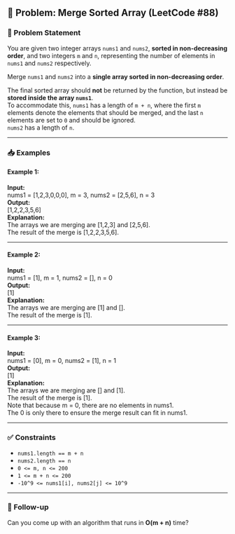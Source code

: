 ## 🔄 Problem: Merge Sorted Array (LeetCode #88)

### 📄 Problem Statement

You are given two integer arrays `nums1` and `nums2`, **sorted in non-decreasing order**, and two integers `m` and `n`, representing the number of elements in `nums1` and `nums2` respectively.

Merge `nums1` and `nums2` into a **single array sorted in non-decreasing order**.

The final sorted array should **not** be returned by the function, but instead be **stored inside the array `nums1`**.  
To accommodate this, `nums1` has a length of `m + n`, where the first `m` elements denote the elements that should be merged, and the last `n` elements are set to `0` and should be ignored.  
`nums2` has a length of `n`.

---

### 📥 Examples

#### Example 1:
**Input:**  
nums1 = [1,2,3,0,0,0], m = 3, nums2 = [2,5,6], n = 3  
**Output:**  
[1,2,2,3,5,6]  
**Explanation:**  
The arrays we are merging are [1,2,3] and [2,5,6].  
The result of the merge is [1,2,2,3,5,6].

---

#### Example 2:
**Input:**  
nums1 = [1], m = 1, nums2 = [], n = 0  
**Output:**  
[1]  
**Explanation:**  
The arrays we are merging are [1] and [].  
The result of the merge is [1].

---

#### Example 3:
**Input:**  
nums1 = [0], m = 0, nums2 = [1], n = 1  
**Output:**  
[1]  
**Explanation:**  
The arrays we are merging are [] and [1].  
The result of the merge is [1].  
Note that because m = 0, there are no elements in nums1.  
The 0 is only there to ensure the merge result can fit in nums1.

---

### ✅ Constraints

- `nums1.length == m + n`  
- `nums2.length == n`  
- `0 <= m, n <= 200`  
- `1 <= m + n <= 200`  
- `-10^9 <= nums1[i], nums2[j] <= 10^9`

---

### 🔁 Follow-up

Can you come up with an algorithm that runs in **O(m + n)** time?
